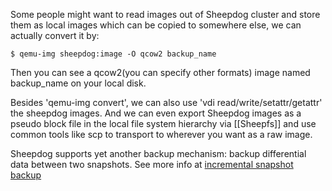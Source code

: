 Some people might want to read images out of Sheepdog cluster and store them as local images which can be copied to somewhere else, we can actually convert it by:

    $ qemu-img sheepdog:image -O qcow2 backup_name

Then you can see a qcow2(you can specify other formats) image named backup_name on your local disk.

Besides 'qemu-img convert', we can also use 'vdi read/write/setattr/getattr' the sheepdog images. And we can even export Sheepdog images as a pseudo block file in the local file system hierarchy via [[Sheepfs]] and use common tools like scp to transport to wherever you want as a raw image.

Sheepdog supports yet another backup mechanism: backup differential data between two snapshots. See more info at [incremental snapshot backup](http://comments.gmane.org/gmane.comp.file-systems.sheepdog/6749)